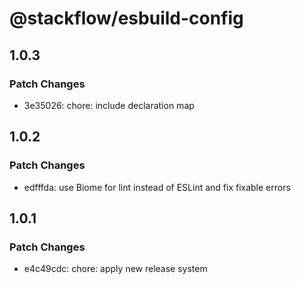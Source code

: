 # @stackflow/esbuild-config

## 1.0.3

### Patch Changes

- 3e35026: chore: include declaration map

## 1.0.2

### Patch Changes

- edfffda: use Biome for lint instead of ESLint and fix fixable errors

## 1.0.1

### Patch Changes

- e4c49cdc: chore: apply new release system
